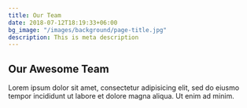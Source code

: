 ```yaml
---
title: Our Team
date: 2018-07-12T18:19:33+06:00
bg_image: "/images/background/page-title.jpg"
description: This is meta description
---
```


## Our Awesome Team

Lorem ipsum dolor sit amet, consectetur adipisicing elit, sed do eiusmo tempor incididunt ut labore et dolore magna aliqua. Ut enim ad minim.
